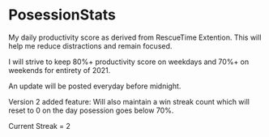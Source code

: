# PosessionStats

My daily productivity score as derived from RescueTime Extention.
This will help me reduce distractions and remain focused.

I will strive to keep 80%+ productivity score on weekdays and 70%+ on weekends for entirety of 2021.

An update will be posted everyday before midnight.

Version 2 added feature: Will also maintain a win streak count which will reset to 0 on the day posession goes below 70%.

Current Streak = 2
